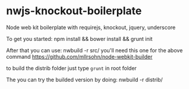 # nwjs-knockout-boilerplate

Node web kit boilerplate with requirejs, knockout, jquery, underscore 

To get you started:
npm install && bower install && grunt init


After that you can use: nwbuild -r src/
you'll need this one for the above command https://github.com/mllrsohn/node-webkit-builder 

to build the distrib folder just type `grunt` in root folder

The you can try the builded version by doing: nwbuild -r distrib/
